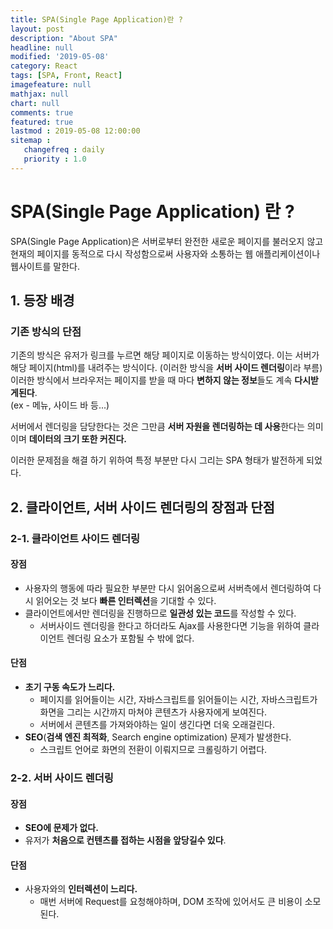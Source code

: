 ```yaml
---
title: SPA(Single Page Application)란 ?
layout: post
description: "About SPA"
headline: null
modified: '2019-05-08'
category: React
tags: [SPA, Front, React]
imagefeature: null
mathjax: null
chart: null
comments: true
featured: true
lastmod : 2019-05-08 12:00:00
sitemap :  
   changefreq : daily
   priority : 1.0
---
```


# SPA(Single Page Application) 란 ?  
  
SPA(Single Page Application)은 서버로부터 완전한 새로운 페이지를 불러오지 않고 현재의 페이지를 동적으로 다시 작성함으로써 사용자와 소통하는 웹 애플리케이션이나 웹사이트를 말한다.

## 1. 등장 배경

### 기존 방식의 단점

기존의 방식은 유저가 링크를 누르면 해당 페이지로 이동하는 방식이였다. 이는 서버가 해당 페이지(html)를 내려주는 방식이다. (이러한 방식을 **서버 사이드 렌더링**이라 부름)  
이러한 방식에서 브라우저는 페이지를 받을 때 마다 **변하지 않는 정보**들도 계속 **다시받게된다**.  
(ex - 메뉴, 사이드 바 등...)  

서버에서 렌더링을 담당한다는 것은 그만큼 **서버 자원을 렌더링하는 데 사용**한다는 의미이며 **데이터의 크기 또한 커진다.**

이러한 문제점을 해결 하기 위하여 특정 부분만 다시 그리는 SPA 형태가 발전하게 되었다.  
  
  
## 2. 클라이언트, 서버 사이드 렌더링의 장점과 단점  
  
### 2-1. 클라이언트 사이드 렌더링  
  
#### 장점
  
- 사용자의 행동에 따라 필요한 부분만 다시 읽어옴으로써 서버측에서 렌더링하여 다시 읽어오는 것 보다 **빠른 인터렉션**을 기대할 수 있다.  
- 클라이언트에서만 렌더링을 진행하므로 **일관성 있는 코드**를 작성할 수 있다.  
	- 서버사이드 렌더링을 한다고 하더라도 Ajax를 사용한다면 기능을 위하여 클라이언트 렌더링 요소가 포함될 수 밖에 없다.  
  
#### 단점  
  
- **초기 구동 속도가 느리다.**  
	- 페이지를 읽어들이는 시간, 자바스크립트를 읽어들이는 시간, 자바스크립트가 화면을 그리는 시간까지 마쳐야 콘텐츠가 사용자에게 보여진다.  
	- 서버에서 콘텐츠를 가져와야하는 일이 생긴다면 더욱 오래걸린다.  
- **SEO**(**검색 엔진 최적화**, Search engine optimization) 문제가 발생한다.  
	- 스크립트 언어로 화면의 전환이 이뤄지므로 크롤링하기 어렵다.  
  
### 2-2. 서버 사이드 렌더링  
  
#### 장점
  
- **SEO에 문제가 없다.**
- 유저가 **처음으로 컨텐츠를 접하는 시점을 앞당길수 있다**.  
  
#### 단점  
  
- 사용자와의 **인터렉션이 느리다.**
	- 매번 서버에 Request를 요청해야하며, DOM 조작에 있어서도 큰 비용이 소모된다. 
  
